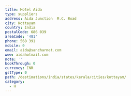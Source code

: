 ```yaml
---
title: Hotel Aida
type: suppliers
address: Aida Junction  M.C. Road
city: Kottayam
country: India
postalCode: 686 039
areaCode: '481'
phone: 568 391
mobile: 0
email: aida@sancharnet.com
www: aidahotmail.com
note: ''
bookThrough: 0
currency: INR
gstType: 0
path: /destinations/india/states/kerala/cities/kottayam/
category:
  - H
---
```


